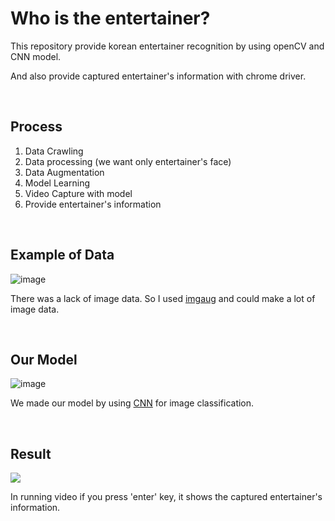 # Who is the entertainer?

This repository provide korean entertainer recognition by using openCV and CNN model.

And also provide captured entertainer's information with chrome driver.

<br />

## Process

1. Data Crawling
2. Data processing (we want only entertainer's face)
3. Data Augmentation
4. Model Learning
5. Video Capture with model
6. Provide entertainer's information

<br />

## Example of Data

![image](https://user-images.githubusercontent.com/59254578/72586061-b3bf5e80-3933-11ea-8f79-c98010572e3d.png)

There was a lack of image data. So I used [imgaug](https://github.com/aleju/imgaug) and could make a lot of image data.

<br />

## Our Model

![image](https://user-images.githubusercontent.com/59254578/72585351-18c58500-3931-11ea-88ea-62ee651b868c.png)

We made our model by using [CNN](https://en.wikipedia.org/wiki/Convolutional_neural_network) for image classification.

<br />

## Result

<img src='https://s168.convertio.me/p/Gv4ofM3z5y97H8Bxyd9L9Q/85d7cb39d2b7b3ade0cbd1b6de487e4b/bts_rm_capture.gif'/>

In running video if you press 'enter' key, it shows the captured entertainer's information.
